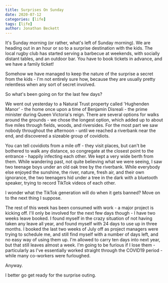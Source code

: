 ```yaml
---
title: Surprises On Sunday
date: 2020-07-12
categories: [life]
tags: [life]
author: Jonathan Beckett
---
```


It's Sunday morning (or rather, what's left of Sunday morning). We are heading out in an hour or so to a surprise destination with the kids. The local rugby club has started serving a barbecue at weekends, with socially distant tables, and an outdoor bar. You have to book tickets in advance, and we have a family ticket!

Somehow we have managed to keep the nature of the surprise a secret from the kids - I'm not entirely sure how, because they are usually pretty relentless when any sort of secret involved.

So what's been going on for the last few days?

We went out yesterday to a Natural Trust property called 'Hughenden Manor' - the home once upon a time of Benjamin Disreali - the prime minister during Queen Victoria's reign. There are several options for walks around the grounds - we chose the longest option, which added up to about five miles through fields, woods, and riversides. For the most part we saw nobody throughout the afternoon - until we reached a riverbank near the end, and discovered a sizeable group of covidiots.

You can tell covidiots from a mile off - they visit places, but can't be bothered to walk any distance, so congregate at the closest point to the entrance - happily infecting each other. We kept a very wide berth from them. While wandering past, not quite believing what we were seeing, I saw two teenage boys under an old oak tree by the riverbank. While everybody else enjoyed the sunshine, the river, nature, fresh air, and their own ignorance, the two teenagers hid under a tree in the dark with a bluetooth speaker, trying to record TikTok videos of each other.

I wonder what the TikTok generation will do when it gets banned? Move on to the next thing I suppose.

The rest of this week has been consumed with work - a major project is kicking off. I'll only be involved for the next few days though - I have two weeks leave booked. I found myself in the crazy situation of not having taken any leave all year, and found myself with 24 days to use up in three months. I booked the last two weeks of July off as project managers were trying to schedule me, and still find myself with a number of days left, and no easy way of using them up. I'm allowed to carry ten days into next year, but that still leaves almost a week. I'm going to be furious if I lose them - particularly as I've essentially worked straight through the COVID19 period - while many co-workers were furloughed.

Anyway.

I better go get ready for the surprise outing.